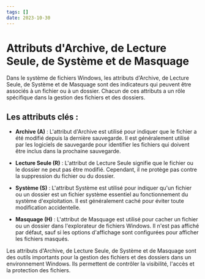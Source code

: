 ```yaml
---
tags: []
date: 2023-10-30
---
```

# Attributs d'Archive, de Lecture Seule, de Système et de Masquage

Dans le système de fichiers Windows, les attributs d'Archive, de Lecture Seule, de Système et de Masquage sont des indicateurs qui peuvent être associés à un fichier ou à un dossier. Chacun de ces attributs a un rôle spécifique dans la gestion des fichiers et des dossiers.

## Les attributs clés :

- **Archive (A)** : L'attribut d'Archive est utilisé pour indiquer que le fichier a été modifié depuis la dernière sauvegarde. Il est généralement utilisé par les logiciels de sauvegarde pour identifier les fichiers qui doivent être inclus dans la prochaine sauvegarde.

- **Lecture Seule (R)** : L'attribut de Lecture Seule signifie que le fichier ou le dossier ne peut pas être modifié. Cependant, il ne protège pas contre la suppression du fichier ou du dossier.

- **Système (S)** : L'attribut Système est utilisé pour indiquer qu'un fichier ou un dossier est un fichier système essentiel au fonctionnement du système d'exploitation. Il est généralement caché pour éviter toute modification accidentelle.

- **Masquage (H)** : L'attribut de Masquage est utilisé pour cacher un fichier ou un dossier dans l'explorateur de fichiers Windows. Il n'est pas affiché par défaut, sauf si les options d'affichage sont configurées pour afficher les fichiers masqués.

Les attributs d'Archive, de Lecture Seule, de Système et de Masquage sont des outils importants pour la gestion des fichiers et des dossiers dans un environnement Windows. Ils permettent de contrôler la visibilité, l'accès et la protection des fichiers.

